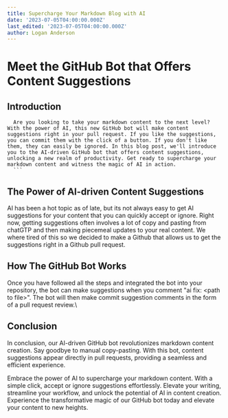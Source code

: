 ```yaml
---
title: Supercharge Your Markdown Blog with AI
date: '2023-07-05T04:00:00.000Z'
last_edited: '2023-07-05T04:00:00.000Z'
author: Logan Anderson
---
```


# Meet the GitHub Bot that Offers Content Suggestions

## Introduction

      Are you looking to take your markdown content to the next level? With the power of AI, this new GitHub bot will make content suggestions right in your pull request. If you like the suggestions, you can commit them with the click of a button. If you don't like them, they can easily be ignored. In this blog post, we'll introduce you to the AI-driven GitHub bot that offers content suggestions, unlocking a new realm of productivity. Get ready to supercharge your markdown content and witness the magic of AI in action.
      ```

## The Power of AI-driven Content Suggestions

AI has been a hot topic as of late, but its not always easy to get AI suggestions for your content that you can quickly accept or ignore. Right now, getting suggestions often  involves a lot of copy and pasting from chatGTP and then making piecemeal updates to your real content.  We where tired of this so we decided to make a Github that allows us to get the suggestions right in a Github pull request. 

## How The GitHub Bot Works

Once you have followed all the steps and integrated the bot into your repository, the bot can make suggestions when you comment "ai fix: \<path to file>". The bot will then make commit suggestion comments in the form of a pull request review.\
 

## Conclusion

In conclusion, our AI-driven GitHub bot revolutionizes markdown content creation. Say goodbye to manual copy-pasting. With this bot, content suggestions appear directly in pull requests, providing a seamless and efficient experience.

Embrace the power of AI to supercharge your markdown content. With a simple click, accept or ignore suggestions effortlessly. Elevate your writing, streamline your workflow, and unlock the potential of AI in content creation. Experience the transformative magic of our GitHub bot today and elevate your content to new heights.
